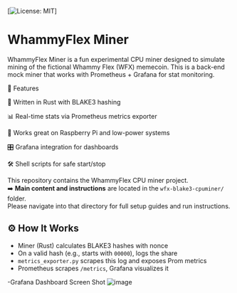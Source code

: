 [![License: MIT](https://img.shields.io/badge/License-MIT-green.svg)]

# WhammyFlex Miner

WhammyFlex Miner is a fun experimental CPU miner designed to simulate mining of the fictional Whammy Flex (WFX) memecoin. This is a back-end mock miner that works with Prometheus + Grafana for stat monitoring.


🚀 Features

🔧 Written in Rust with BLAKE3 hashing

📊 Real-time stats via Prometheus metrics exporter

🧠 Works great on Raspberry Pi and low-power systems

🎛️ Grafana integration for dashboards

🛠️ Shell scripts for safe start/stop



This repository contains the WhammyFlex CPU miner project.  
➡️ **Main content and instructions** are located in the `wfx-blake3-cpuminer/` folder.  
Please navigate into that directory for full setup guides and run instructions.

## ⚙️ How It Works

- Miner (Rust) calculates BLAKE3 hashes with nonce  
- On a valid hash (e.g., starts with `00000`), logs the share  
- `metrics_exporter.py` scrapes this log and exposes Prom metrics  
- Prometheus scrapes `/metrics`, Grafana visualizes it

-Grafana Dashboard Screen Shot
![image](https://github.com/user-attachments/assets/6fcc586e-09ed-4e97-8714-bf8612c40c44)

